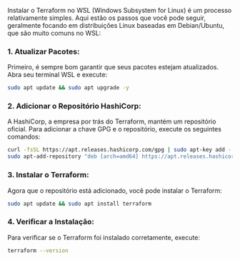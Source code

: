  Instalar o Terraform no WSL (Windows Subsystem for Linux) é um processo relativamente simples.
 Aqui estão os passos que você pode seguir, geralmente focando em distribuições Linux baseadas em Debian/Ubuntu, que são muito comuns no WSL:<br>
 ### 1. Atualizar Pacotes:
 Primeiro, é sempre bom garantir que seus pacotes estejam atualizados. Abra seu terminal WSL e execute:
  ````bash
  sudo apt update && sudo apt upgrade -y
  ````
  
  ### 2. Adicionar o Repositório HashiCorp:
  A HashiCorp, a empresa por trás do Terraform, mantém um repositório oficial. Para adicionar
  a chave GPG e o repositório, execute os seguintes comandos:
  ````bash
curl -fsSL https://apt.releases.hashicorp.com/gpg | sudo apt-key add -
sudo apt-add-repository "deb [arch=amd64] https://apt.releases.hashicorp.com $(lsb_release -cs) main"
````
### 3. Instalar o Terraform:
Agora que o repositório está adicionado, você pode instalar o Terraform:
````bash
sudo apt update && sudo apt install terraform
````
### 4. Verificar a Instalação:
Para verificar se o Terraform foi instalado corretamente, execute:
````bash
terraform --version
````


